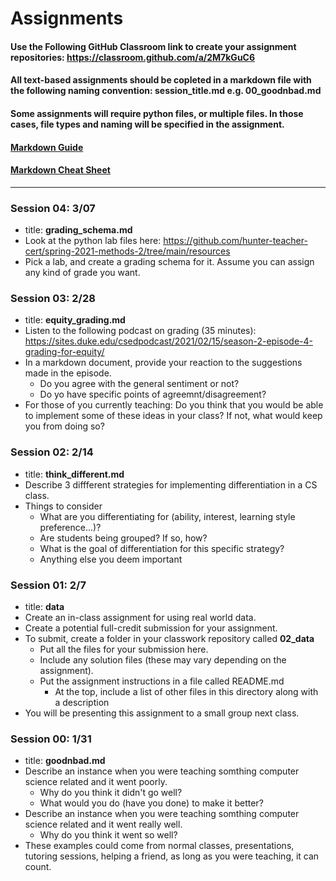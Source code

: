 # Assignments
#### Use the Following GitHub Classroom link to create your assignment repositories: <https://classroom.github.com/a/2M7kGuC6>
#### All text-based assignments should be copleted in a markdown file with the following naming convention: session_title.md e.g. 00_goodnbad.md
#### Some assignments will require python files, or multiple files. In those cases, file types and naming will be specified in the assignment.
#### [Markdown Guide](https://guides.github.com/features/mastering-markdown/)
#### [Markdown Cheat Sheet](https://github.com/adam-p/markdown-here/wiki/Markdown-Cheatsheet)
---

###  Session 04: 3/07
  * title: **grading_schema.md**
  * Look at the python lab files here: https://github.com/hunter-teacher-cert/spring-2021-methods-2/tree/main/resources
  * Pick a lab, and create a grading schema for it. Assume you can assign any kind of grade you want.

### Session 03: 2/28
  * title: **equity_grading.md**
  * Listen to the following podcast on grading (35 minutes): https://sites.duke.edu/csedpodcast/2021/02/15/season-2-episode-4-grading-for-equity/
  * In a markdown document, provide your reaction to the suggestions made in the episode.
    - Do you agree with the general sentiment or not?
    - Do yo have specific points of agreemnt/disagreement?
  * For those of you currently teaching: Do you think that you would be able to implement some of these ideas in your class? If not, what would keep you from doing so?

### Session 02: 2/14
  * title: **think_different.md**
  * Describe 3 diffferent strategies for implementing differentiation in a CS class.
  * Things to consider
    - What are you differentiating for (ability, interest, learning style preference...)?
    - Are students being grouped? If so, how?
    - What is the goal of differentiation for this specific strategy?
    - Anything else you deem important

### Session 01: 2/7
  * title: **data**
  * Create an in-class assignment for using real world data.
  * Create a potential full-credit submission for your assignment.
  * To submit, create a folder in your classwork repository called **02_data**
    - Put all the files for your submission here.
    - Include any solution files (these may vary depending on the assignment).
    - Put the assignment instructions in a file called README.md
      - At the top, include a list of other files in this directory along with a description
  * You will be presenting this assignment to a small group next class.

### Session 00: 1/31
* title: **goodnbad.md**
* Describe an instance when you were teaching somthing computer science related and it went poorly.
  - Why do you think it didn't go well?
  - What would you do (have you done) to make it better?
* Describe an instance when you were teaching somthing computer science related and it went really well.
  - Why do you think it went so well?
* These examples could come from normal classes, presentations, tutoring sessions, helping a friend, as long as you were teaching, it can count.
